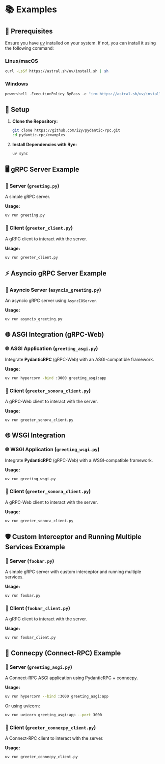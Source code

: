 # 📚 Examples

## 📝 Prerequisites

Ensure you have [uv](https://docs.astral.sh/uv/) installed on your system. If not, you can install it using the following command:

### Linux/macOS

```bash
curl -LsSf https://astral.sh/uv/install.sh | sh
```

### Windows

```powershell
powershell -ExecutionPolicy ByPass -c "irm https://astral.sh/uv/install.ps1 | iex"
```

## 🔧 Setup

1. **Clone the Repository:**

    ```bash
    git clone https://github.com/i2y/pydantic-rpc.git
    cd pydantic-rpc/examples
    ```

2. **Install Dependencies with Rye:**

    ```bash
    uv sync
    ```

## 🖥️ gRPC Server Example

### 🔧 Server (`greeting.py`)

A simple gRPC server.

**Usage:**

```bash
uv run greeting.py
```

### 🔗 Client (`greeter_client.py`)

A gRPC client to interact with the server.

**Usage:**

```bash
uv run greeter_client.py
```

## ⚡ Asyncio gRPC Server Example

### 🔧 Asyncio Server (`asyncio_greeting.py`)

An asyncio gRPC server using `AsyncIOServer`.

**Usage:**

```bash
uv run asyncio_greeting.py
```

## 🌐 ASGI Integration (gRPC-Web)

### 🌐 ASGI Application (`greeting_asgi.py`)

Integrate **PydanticRPC** (gRPC-Web) with an ASGI-compatible framework.

**Usage:**

```bash
uv run hypercorn -bind :3000 greeting_asgi:app
```

### 🔗 Client (`greeter_sonora_client.py`)
A gRPC-Web client to interact with the server.

**Usage:**

```bash
uv run greeter_sonora_client.py
```


## 🌐 WSGI Integration

### 🌐 WSGI Application (`greeting_wsgi.py`)

Integrate **PydanticRPC** (gRPC-Web) with a WSGI-compatible framework.

**Usage:**

```bash
uv run greeting_wsgi.py
```

### 🔗 Client (`greeter_sonora_client.py`)
A gRPC-Web client to interact with the server.

**Usage:**

```bash
uv run greeter_sonora_client.py
```


## 🛡️ Custom Interceptor and Running Multiple Services Exxample

### 🔧 Server (`foobar.py`)
A simple gRPC server with custom interceptor and running multiple services.

**Usage:**

```bash
uv run foobar.py
```

### 🔗 Client (`foobar_client.py`)
A gRPC client to interact with the server.

**Usage:**

```bash
uv run foobar_client.py
```

## 🤝 Connecpy (Connect-RPC) Example

### 🔧 Server (`greeting_asgi.py`)

A Connect-RPC ASGI application using PydanticRPC + connecpy.

**Usage:**

```bash
uv run hypercorn --bind :3000 greeting_asgi:app
```

Or using uvicorn:

```bash
uv run uvicorn greeting_asgi:app --port 3000
```

### 🔗 Client (`greeter_connecpy_client.py`)

A Connect-RPC client to interact with the server.

**Usage:**

```bash
uv run greeter_connecpy_client.py
```
